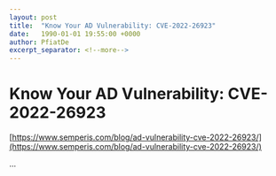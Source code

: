 ```yaml
---
layout: post
title:  "Know Your AD Vulnerability: CVE-2022-26923"
date:   1990-01-01 19:55:00 +0000
author: PfiatDe
excerpt_separator: <!--more-->
---
```


# Know Your AD Vulnerability: CVE-2022-26923

[https://www.semperis.com/blog/ad-vulnerability-cve-2022-26923/](https://www.semperis.com/blog/ad-vulnerability-cve-2022-26923/)

...
<!--more-->
